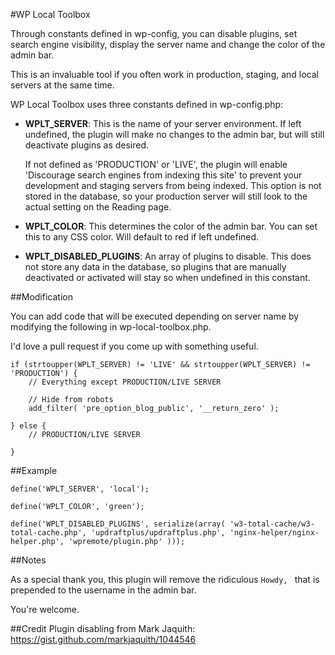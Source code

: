 #WP Local Toolbox

Through constants defined in wp-config, you can disable plugins, set search engine visibility, display the server name and change the color of the admin bar.

This is an invaluable tool if you often work in production, staging, and local servers at the same time. 

WP Local Toolbox uses three constants defined in wp-config.php:

* **WPLT_SERVER**: This is the name of your server environment. If left undefined, the plugin will make no changes to the admin bar, but will still deactivate plugins as desired. 

	If not defined as 'PRODUCTION' or 'LIVE', the plugin will enable 'Discourage search engines from indexing this site' to prevent your development and staging servers from being indexed. This option is not stored in the database, so your production server will still look to the actual setting on the Reading page.

* **WPLT_COLOR**: This determines the color of the admin bar. You can set this to any CSS color. Will default to red if left undefined.

* **WPLT_DISABLED_PLUGINS**: An array of plugins to disable. This does not store any data in the database, so plugins that are manually deactivated or activated will stay so when undefined in this constant.

##Modification

You can add code that will be executed depending on server name by modifying the following in wp-local-toolbox.php.

I'd love a pull request if you come up with something useful.

```
if (strtoupper(WPLT_SERVER) != 'LIVE' && strtoupper(WPLT_SERVER) != 'PRODUCTION') {
	// Everything except PRODUCTION/LIVE SERVER

	// Hide from robots
	add_filter( 'pre_option_blog_public', '__return_zero' );

} else {
	// PRODUCTION/LIVE SERVER

}
```

##Example

```
define('WPLT_SERVER', 'local');

define('WPLT_COLOR', 'green');

define('WPLT_DISABLED_PLUGINS', serialize(array( 'w3-total-cache/w3-total-cache.php', 'updraftplus/updraftplus.php', 'nginx-helper/nginx-helper.php', 'wpremote/plugin.php' )));
```

##Notes

As a special thank you, this plugin will remove the ridiculous `Howdy, ` that is prepended to the username in the admin bar.

You're welcome.

##Credit
Plugin disabling from Mark Jaquith: https://gist.github.com/markjaquith/1044546